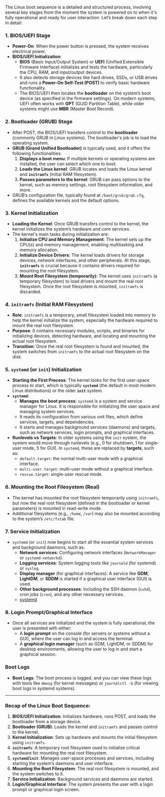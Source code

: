 The Linux boot sequence is a detailed and structured process, involving several key stages from the moment the system is powered on to when it's fully operational and ready for user interaction. Let’s break down each step in detail:

### 1. **BIOS/UEFI Stage**
   - **Power-On**: When the power button is pressed, the system receives electrical power.
   - **BIOS/UEFI Initialization**:
     - **BIOS** (Basic Input/Output System) or **UEFI** (Unified Extensible Firmware Interface) initializes and tests the hardware, particularly the CPU, RAM, and input/output devices.
     - It also detects storage devices like hard drives, SSDs, or USB drives and runs a **Power-On Self-Test (POST)** to verify basic hardware functionality.
     - The BIOS/UEFI then locates the **bootloader** on the system’s boot device (as specified in the firmware settings). On modern systems, UEFI often works with **GPT** (GUID Partition Table), while older systems might use **MBR** (Master Boot Record).

### 2. **Bootloader (GRUB) Stage**
   - After POST, the BIOS/UEFI transfers control to the **bootloader** (commonly GRUB in Linux systems). The bootloader's job is to load the operating system.
   - **GRUB (Grand Unified Bootloader)** is typically used, and it offers the following functionalities:
     1. **Displays a boot menu**: If multiple kernels or operating systems are installed, the user can select which one to boot.
     2. **Loads the Linux kernel**: GRUB locates and loads the Linux kernel and **`initramfs`** (initial RAM filesystem).
     3. **Passes parameters to the kernel**: GRUB can pass options to the kernel, such as memory settings, root filesystem information, and more.
   - GRUB’s configuration file, typically found at `/boot/grub/grub.cfg`, defines the available kernels and the default options.

### 3. **Kernel Initialization**
   - **Loading the Kernel**: Once GRUB transfers control to the kernel, the kernel initializes the system’s hardware and core services.
   - The kernel's main tasks during initialization are:
     1. **Initialize CPU and Memory Management**: The kernel sets up the CPU(s) and memory management, enabling multitasking and memory allocation.
     2. **Initialize Device Drivers**: The kernel loads drivers for storage devices, network interfaces, and other peripherals. At this stage, **`initramfs`** is crucial because it contains drivers required for mounting the root filesystem.
     3. **Mount Root Filesystem (temporarily)**: The kernel uses `initramfs` (a temporary filesystem) to load drivers and mount the real root filesystem. Once the root filesystem is mounted, `initramfs` is discarded.

### 4. **`initramfs` (Initial RAM Filesystem)**
   - **Role**: `initramfs` is a temporary, small filesystem loaded into memory to help the kernel initialize the system, especially the hardware required to mount the real root filesystem.
   - **Purpose**: It contains necessary modules, scripts, and binaries for initializing devices, detecting hardware, and locating and mounting the actual root filesystem.
   - **Transition**: Once the real root filesystem is found and mounted, the system switches from `initramfs` to the actual root filesystem on the disk.

### 5. **`systemd` (or `init`) Initialization**
   - **Starting the First Process**: The kernel looks for the first user-space process to start, which is typically **`systemd`** (the default in most modern Linux distributions) or the older **`init`** system.
   - **`systemd`**:
     - **Manages the boot process**: `systemd` is a system and service manager for Linux. It is responsible for initializing the user space and managing system services.
     - It reads its configuration from various unit files, which define services, targets, and dependencies.
     - It starts and manages background services (daemons) and targets, such as network services, login prompts, and graphical interfaces.
   - **Runlevels vs Targets**: In older systems using the `init` system, the system would move through runlevels (e.g., 0 for shutdown, 1 for single-user mode, 5 for GUI). In `systemd`, these are replaced by **targets**, such as:
     - `default.target`: the normal multi-user mode with a graphical interface.
     - `multi-user.target`: multi-user mode without a graphical interface.
     - `rescue.target`: single-user rescue mode.

### 6. **Mounting the Root Filesystem (Real)**
   - The kernel has mounted the root filesystem temporarily using `initramfs`, but now the real root filesystem (defined in the bootloader or kernel parameters) is mounted in read-write mode.
   - Additional filesystems (e.g., `/home`, `/var`) may also be mounted according to the system’s `/etc/fstab` file.

### 7. **Service Initialization**
   - `systemd` (or `init`) now begins to start all the essential system services and background daemons, such as:
     - **Network services**: Configuring network interfaces (`NetworkManager` or `systemd-networkd`).
     - **Logging services**: System logging tools like `journald` (for systemd) or `syslog`.
     - **Display manager** (for graphical interfaces): A service like **GDM**, **LightDM**, or **SDDM** is started if a graphical user interface (GUI) is used.
     - **Other background processes**: Including the SSH daemon (`sshd`), cron jobs (`cron`), and any other necessary services.
     - [systemd](https://www.youtube.com/watch?v=cusGE0y0XgI)
### 8. **Login Prompt/Graphical Interface**
   - Once all services are initialized and the system is fully operational, the user is presented with either:
     - A **login prompt** on the console (for servers or systems without a GUI), where the user can log in and access the terminal.
     - A **graphical login manager** (such as GDM, LightDM, or SDDM) for desktop environments, allowing the user to log in and start a graphical session.
   
### Boot Logs
   - **Boot Logs**: The boot process is logged, and you can view these logs with tools like `dmesg` (for kernel messages) or `journalctl -b` (for viewing boot logs in systemd systems).

---

### Recap of the Linux Boot Sequence:
1. **BIOS/UEFI Initialization**: Initializes hardware, runs POST, and loads the bootloader from a storage device.
2. **Bootloader (GRUB)**: Loads the kernel and `initramfs` and passes control to the kernel.
3. **Kernel Initialization**: Sets up hardware and mounts the initial filesystem using `initramfs`.
4. **`initramfs`**: A temporary root filesystem used to initialize critical hardware for mounting the real root filesystem.
5. **`systemd`/`init`**: Manages user-space processes and services, including starting the system’s daemons and user interface.
6. **Mounting the Root Filesystem**: The real root filesystem is mounted, and the system switches to it.
7. **Service Initialization**: Background services and daemons are started.
8. **Login/Graphical Interface**: The system presents the user with a login prompt or graphical login screen.


